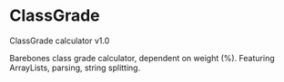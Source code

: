 # ClassGrade
ClassGrade calculator v1.0

Barebones class grade calculator, dependent on weight (%).
Featuring ArrayLists, parsing, string splitting. 
